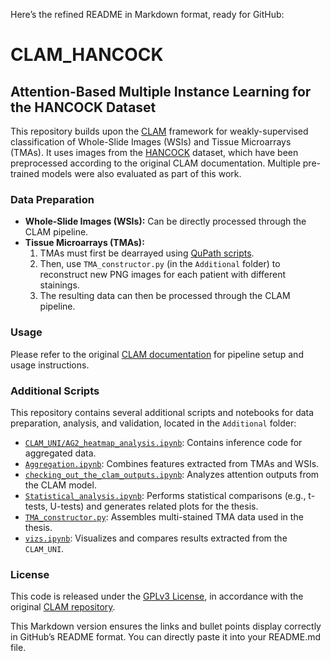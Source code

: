 Here’s the refined README in Markdown format, ready for GitHub:

# CLAM_HANCOCK

## Attention-Based Multiple Instance Learning for the HANCOCK Dataset

This repository builds upon the [CLAM](https://github.com/mahmoodlab/CLAM) framework for weakly-supervised classification of Whole-Slide Images (WSIs) and Tissue Microarrays (TMAs). It uses images from the [HANCOCK](https://hancock.research.fau.eu/) dataset, which have been preprocessed according to the original CLAM documentation. Multiple pre-trained models were also evaluated as part of this work.

### Data Preparation

- **Whole-Slide Images (WSIs):** Can be directly processed through the CLAM pipeline.  
- **Tissue Microarrays (TMAs):**  
  1. TMAs must first be dearrayed using [QuPath scripts](https://github.com/ankilab/HANCOCK_MultimodalDataset/tree/main/qupath_scripts/dearray_tma.groovy).  
  2. Then, use `TMA_constructor.py` (in the `Additional` folder) to reconstruct new PNG images for each patient with different stainings.  
  3. The resulting data can then be processed through the CLAM pipeline.

### Usage

Please refer to the original [CLAM documentation](https://github.com/mahmoodlab/CLAM) for pipeline setup and usage instructions.  

### Additional Scripts

This repository contains several additional scripts and notebooks for data preparation, analysis, and validation, located in the `Additional` folder:

- [`CLAM_UNI/AG2_heatmap_analysis.ipynb`](CLAM_UNI/AG2_heatmap_analysis.ipynb): Contains inference code for aggregated data.
- [`Aggregation.ipynb`](Aggregation.ipynb): Combines features extracted from TMAs and WSIs.
- [`checking_out_the_clam_outputs.ipynb`](checking_out_the_clam_outputs.ipynb): Analyzes attention outputs from the CLAM model.
- [`Statistical_analysis.ipynb`](Statistical_analysis.ipynb): Performs statistical comparisons (e.g., t-tests, U-tests) and generates related plots for the thesis.
- [`TMA_constructor.py`](TMA_constructor.py): Assembles multi-stained TMA data used in the thesis.
- [`vizs.ipynb`](vizs.ipynb): Visualizes and compares results extracted from the `CLAM_UNI`.

### License

This code is released under the [GPLv3 License](https://www.gnu.org/licenses/gpl-3.0.html), in accordance with the original [CLAM repository](https://github.com/mahmoodlab/CLAM).

This Markdown version ensures the links and bullet points display correctly in GitHub’s README format. You can directly paste it into your README.md file.
